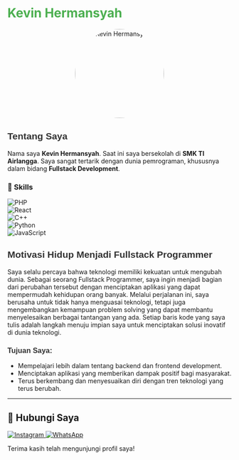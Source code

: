 # <span style="color: #4CAF50;">Kevin Hermansyah</span>

<p align="center">
  <img src="https://e.top4top.io/p_3323z77iw0.jpg" alt="Kevin Hermansyah" style="border-radius: 50%; width: 200px; height: 200px;">
</p>

## <span style="font-family: 'Arial', sans-serif; color: #333;">Tentang Saya</span>

Nama saya **Kevin Hermansyah**. Saat ini saya bersekolah di **SMK TI Airlangga**. Saya sangat tertarik dengan dunia pemrograman, khususnya dalam bidang **Fullstack Development**.

### 🚀 Skills
![PHP](https://img.shields.io/badge/PHP-80%25-blue?style=for-the-badge&logo=php)  
![React](https://img.shields.io/badge/React-85%25-61DAFB?style=for-the-badge&logo=react)  
![C++](https://img.shields.io/badge/C++-75%25-00599C?style=for-the-badge&logo=c%2B%2B)  
![Python](https://img.shields.io/badge/Python-90%25-3776AB?style=for-the-badge&logo=python)  
![JavaScript](https://img.shields.io/badge/JavaScript-88%25-F7DF1E?style=for-the-badge&logo=javascript)  

## <span style="font-family: 'Arial', sans-serif; color: #333;">Motivasi Hidup Menjadi Fullstack Programmer</span>

Saya selalu percaya bahwa teknologi memiliki kekuatan untuk mengubah dunia. Sebagai seorang Fullstack Programmer, saya ingin menjadi bagian dari perubahan tersebut dengan menciptakan aplikasi yang dapat mempermudah kehidupan orang banyak. Melalui perjalanan ini, saya berusaha untuk tidak hanya menguasai teknologi, tetapi juga mengembangkan kemampuan problem solving yang dapat membantu menyelesaikan berbagai tantangan yang ada. Setiap baris kode yang saya tulis adalah langkah menuju impian saya untuk menciptakan solusi inovatif di dunia teknologi.

### <span style="font-family: 'Arial', sans-serif; color: #333;">Tujuan Saya:</span>
- Mempelajari lebih dalam tentang backend dan frontend development.
- Menciptakan aplikasi yang memberikan dampak positif bagi masyarakat.
- Terus berkembang dan menyesuaikan diri dengan tren teknologi yang terus berubah.

---

## 📱 Hubungi Saya

<p align="left">
  <a href="https://www.instagram.com/kepinnpanzekk_" target="_blank">
    <img src="https://img.shields.io/badge/Instagram-%23E4405F.svg?style=for-the-badge&logo=instagram&logoColor=white" alt="Instagram">
  </a>
  <a href="https://wa.me/6287777581730" target="_blank">
    <img src="https://img.shields.io/badge/WhatsApp-25D366?style=for-the-badge&logo=whatsapp&logoColor=white" alt="WhatsApp">
  </a>
</p>

Terima kasih telah mengunjungi profil saya!
